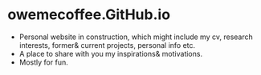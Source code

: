 # owemecoffee.GitHub.io
* Personal website in construction, which might include my cv, research interests, former& current projects, personal info etc. 
* A place to share with you my inspirations& motivations.  
* Mostly for fun.
